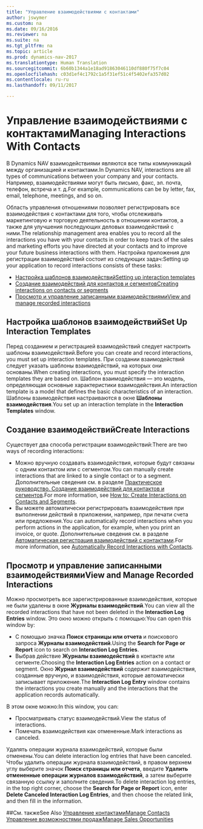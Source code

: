 ```yaml
---
title: "Управление взаимодействиями с контактами"
author: jswymer
ms.custom: na
ms.date: 09/16/2016
ms.reviewer: na
ms.suite: na
ms.tgt_pltfrm: na
ms.topic: article
ms.prod: dynamics-nav-2017
ms.translationtype: Human Translation
ms.sourcegitcommit: 6b60b1344a1e18ad91863046110df880f75f7c04
ms.openlocfilehash: c03d1ef4c1792c1a5f31ef51c4f5402efa357d02
ms.contentlocale: ru-ru
ms.lasthandoff: 09/11/2017

---
```

# <a name="managing-interactions-with-contacts"></a><span data-ttu-id="6f9d8-102">Управление взаимодействиями с контактами</span><span class="sxs-lookup"><span data-stu-id="6f9d8-102">Managing Interactions With Contacts</span></span>
<span data-ttu-id="6f9d8-103">В Dynamics NAV взаимодействиями являются все типы коммуникаций между организацией и контактами.</span><span class="sxs-lookup"><span data-stu-id="6f9d8-103">In Dynamics NAV, interactions are all types of communications between your company and your contacts.</span></span> <span data-ttu-id="6f9d8-104">Например, взаимодействиями могут быть письмо, факс, эл. почта, телефон, встреча и т. д.</span><span class="sxs-lookup"><span data-stu-id="6f9d8-104">For example, communications can be by letter, fax, email, telephone, meetings, and so on.</span></span>

<span data-ttu-id="6f9d8-105">Область управления отношениями позволяет регистрировать все взаимодействия с контактами для того, чтобы отслеживать маркетинговую и торговую деятельность в отношении контактов, а также для улучшения последующих деловых взаимодействий с ними.</span><span class="sxs-lookup"><span data-stu-id="6f9d8-105">The relationship management area enables you to record all the interactions you have with your contacts in order to keep track of the sales and marketing efforts you have directed at your contacts and to improve your future business interactions with them.</span></span> <span data-ttu-id="6f9d8-106">Настройка приложения для регистрации взаимодействий состоит из следующих задач:</span><span class="sxs-lookup"><span data-stu-id="6f9d8-106">Setting up your application to record interactions consists of these tasks:</span></span>

* [<span data-ttu-id="6f9d8-107">Настройка шаблонов взаимодействий</span><span class="sxs-lookup"><span data-stu-id="6f9d8-107">Setting up interaction templates</span></span>](#setting-up-interaction-templates)
* [<span data-ttu-id="6f9d8-108">Создание взаимодействий для контактов и сегментов</span><span class="sxs-lookup"><span data-stu-id="6f9d8-108">Creating interactions on contacts or segments</span></span>](#creating-interactions-on-contacts-or-segments)
* [<span data-ttu-id="6f9d8-109">Просмотр и управление записанными взаимодействиями</span><span class="sxs-lookup"><span data-stu-id="6f9d8-109">View and manage recorded interactions</span></span>](#view-and-manage-recorded-interactions)

## <a name="set-up-interaction-templates"></a><span data-ttu-id="6f9d8-110">Настройка шаблонов взаимодействий</span><span class="sxs-lookup"><span data-stu-id="6f9d8-110">Set Up Interaction Templates</span></span>
<span data-ttu-id="6f9d8-111">Перед созданием и регистрацией взаимодействий следует настроить шаблоны взаимодействий.</span><span class="sxs-lookup"><span data-stu-id="6f9d8-111">Before you can create and record interactions, you must set up interaction templates.</span></span> <span data-ttu-id="6f9d8-112">При создании взаимодействий следует указать шаблоны взаимодействий, на которых они основаны.</span><span class="sxs-lookup"><span data-stu-id="6f9d8-112">When creating interactions, you must specify the interaction templates they are based on.</span></span> <span data-ttu-id="6f9d8-113">Шаблон взаимодействия — это модель, определяющая основные характеристики взаимодействия.</span><span class="sxs-lookup"><span data-stu-id="6f9d8-113">An interaction template is a model that defines the basic characteristics of an interaction.</span></span>
<span data-ttu-id="6f9d8-114">Шаблоны взаимодействия настраиваются в окне **Шаблоны взаимодействия**.</span><span class="sxs-lookup"><span data-stu-id="6f9d8-114">You set up an interaction template in the **Interaction Templates** window.</span></span>  

## <a name="create-interactions"></a><span data-ttu-id="6f9d8-115">Создание взаимодействий</span><span class="sxs-lookup"><span data-stu-id="6f9d8-115">Create Interactions</span></span>
<span data-ttu-id="6f9d8-116">Существует два способа регистрации взаимодействий:</span><span class="sxs-lookup"><span data-stu-id="6f9d8-116">There are two ways of recording interactions:</span></span>

* <span data-ttu-id="6f9d8-117">Можно вручную создавать взаимодействия, которые будут связаны с одним контактом или с сегментом.</span><span class="sxs-lookup"><span data-stu-id="6f9d8-117">You can manually create interactions that are linked to a single contact or to a segment.</span></span> <span data-ttu-id="6f9d8-118">Дополнительные сведения см. в разделе [Практическое руководство. Создание взаимодействий для контактов и сегментов](marketing-how-create-interactions.md).</span><span class="sxs-lookup"><span data-stu-id="6f9d8-118">For more information, see [How to: Create Interactions on Contacts and Segments](marketing-how-create-interactions.md).</span></span>  
* <span data-ttu-id="6f9d8-119">Вы можете автоматически регистрировать взаимодействия при выполнении действий в приложении, например, при печати счета или предложения.</span><span class="sxs-lookup"><span data-stu-id="6f9d8-119">You can automatically record interactions when you perform actions in the application, for example, when you print an invoice, or quote.</span></span> <span data-ttu-id="6f9d8-120">Дополнительные сведения см. в разделе [Автоматическая регистрация взаимодействий с контактами](marketing-auto-record-interactions.md).</span><span class="sxs-lookup"><span data-stu-id="6f9d8-120">For more information, see [Automatically Record Interactions with Contacts](marketing-auto-record-interactions.md).</span></span>

## <a name="view-and-manage-recorded-interactions"></a><span data-ttu-id="6f9d8-121">Просмотр и управление записанными взаимодействиями</span><span class="sxs-lookup"><span data-stu-id="6f9d8-121">View and Manage Recorded Interactions</span></span>
<span data-ttu-id="6f9d8-122">Можно просмотреть все зарегистрированные взаимодействия, которые не были удалены в окне **Журналы взаимодействий**.</span><span class="sxs-lookup"><span data-stu-id="6f9d8-122">You can view all the recorded interactions that have not been deleted in the **Interaction Log Entries** window.</span></span> <span data-ttu-id="6f9d8-123">Это окно можно открыть с помощью:</span><span class="sxs-lookup"><span data-stu-id="6f9d8-123">You can open this window by:</span></span>

* <span data-ttu-id="6f9d8-124">С помощью значка **Поиск страницы или отчета** и поискового запроса **Журналы взаимодействий**.</span><span class="sxs-lookup"><span data-stu-id="6f9d8-124">Using the **Search for Page or Report** icon to search on **Interaction Log Entries**.</span></span>
* <span data-ttu-id="6f9d8-125">Выбрав действие **Журналы взаимодействий** в контакте или сегменте.</span><span class="sxs-lookup"><span data-stu-id="6f9d8-125">Choosing the **Interaction Log Entries** action on a contact or segment.</span></span>
<span data-ttu-id="6f9d8-126">Окно **Журнал взаимодействий** содержит взаимодействия, созданные вручную, и взаимодействия, которые автоматически записывает приложение.</span><span class="sxs-lookup"><span data-stu-id="6f9d8-126">The **Interaction Log Entry** window contains the interactions you create manually and the interactions that the application records automatically.</span></span>

<span data-ttu-id="6f9d8-127">В этом окне можно:</span><span class="sxs-lookup"><span data-stu-id="6f9d8-127">In this window, you can:</span></span>

* <span data-ttu-id="6f9d8-128">Просматривать статус взаимодействий.</span><span class="sxs-lookup"><span data-stu-id="6f9d8-128">View the status of interactions.</span></span>
* <span data-ttu-id="6f9d8-129">Помечать взаимодействия как отмененные.</span><span class="sxs-lookup"><span data-stu-id="6f9d8-129">Mark interactions as canceled.</span></span>

<span data-ttu-id="6f9d8-130">Удалять операции журнала взаимодействий, которые были отменены.</span><span class="sxs-lookup"><span data-stu-id="6f9d8-130">You can delete interaction log entries that have been canceled.</span></span> <span data-ttu-id="6f9d8-131">Чтобы удалить операции журнала взаимодействий, в правом верхнем углу выберите значок **Поиск страницы или отчета**, введите **Удалить отмененные операции журналов взаимодействий**, а затем выберите связанную ссылку и заполните сведения.</span><span class="sxs-lookup"><span data-stu-id="6f9d8-131">To delete interaction log entries, in the top right corner, choose the **Search for Page or Report** icon, enter **Delete Canceled Interaction Log Entries**, and then choose the related link, and then fill in the information.</span></span>

##<a name="see-also"></a><span data-ttu-id="6f9d8-132">См. также</span><span class="sxs-lookup"><span data-stu-id="6f9d8-132">See Also</span></span>
[<span data-ttu-id="6f9d8-133">Управление контактами</span><span class="sxs-lookup"><span data-stu-id="6f9d8-133">Manage Contacts</span></span>](marketing-contacts.md)  
[<span data-ttu-id="6f9d8-134">Управление возможностями продаж</span><span class="sxs-lookup"><span data-stu-id="6f9d8-134">Manage Sales Opportunities</span></span>](marketing-manage-sales-opportunities.md)  


